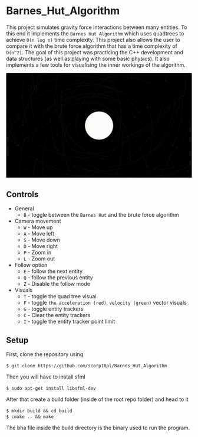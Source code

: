 # Barnes_Hut_Algorithm

This project simulates gravity force interactions between many entities. To this end it
implements the `Barnes Hut Algorithm` which uses quadtrees to achieve
`O(n log n)` time complexity. This project also allows the user to compare it with the brute force algorithm 
that has a time complexity of `O(n^2)`. The goal of this project was practicing the C++ development
and data structures (as well as playing with some basic physics).
It also implements a few tools for visualising the inner workings of the algorithm.

![](static/preview.gif)

## Controls

* General
    - `B` - toggle between the `Barnes Hut` and the brute force algorithm
* Camera movement
    - `W` - Move up
    - `A` - Move left
    - `S` - Move down
    - `D` - Move right
    - `P` - Zoom in
    - `L` - Zoom out
* Follow option
    - `E` - follow the next entity
    - `Q` - follow the previous entity
    - `Z` - Disable the follow mode
* Visuals
    - `T` - toggle the quad tree visual
    - `F` - toggle `the acceleration (red)`, `velocity (green)` vector visuals
    - `G` - toggle entity trackers
    - `C` - Clear the entity trackers
    - `I` - toggle the entity tracker point limit

## Setup

First, clone the repository using
```console
$ git clone https://github.com/scorp18pl/Barnes_Hut_Algorithm
```
Then you will have to install sfml

```console
$ sudo apt-get install libsfml-dev
```

After that create a build folder (inside of the root repo folder) and head to it
```console
$ mkdir build && cd build
$ cmake .. && make
```
The bha file inside the build directory is the binary 
used to run the program.
